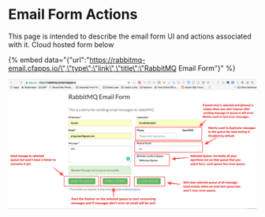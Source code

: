 # Email Form Actions

This page is intended to describe the email form UI and actions associated with it. Cloud hosted form below

{% embed data="{\"url\":\"https://rabbitmq-email.cfapps.io/\",\"type\":\"link\",\"title\":\"RabbitMQ Email Form\"}" %}

![](.gitbook/assets/image%20%2810%29.png)

